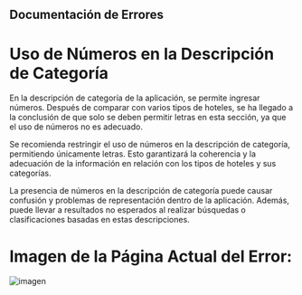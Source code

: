 ## Documentación de Errores

# Uso de Números en la Descripción de Categoría

En la descripción de categoría de la aplicación, se permite ingresar números. Después de comparar con varios tipos de hoteles, se ha llegado a la conclusión de que solo se deben permitir letras en esta sección, ya que el uso de números no es adecuado.

Se recomienda restringir el uso de números en la descripción de categoría, permitiendo únicamente letras. Esto garantizará la coherencia y la adecuación de la información en relación con los tipos de hoteles y sus categorías.

La presencia de números en la descripción de categoría puede causar confusión y problemas de representación dentro de la aplicación. Además, puede llevar a resultados no esperados al realizar búsquedas o clasificaciones basadas en estas descripciones.

# Imagen de la Página Actual del Error:
![imagen](./img/d5.png)

